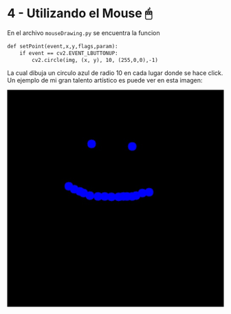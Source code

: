 # 4 - Utilizando el Mouse 🖱

En el archivo `mouseDrawing.py` se encuentra la funcion
```python3
def setPoint(event,x,y,flags,param):
    if event == cv2.EVENT_LBUTTONUP:
        cv2.circle(img, (x, y), 10, (255,0,0),-1)
```

La cual dibuja un circulo azul de radio 10 en cada lugar donde se hace click. Un ejemplo de mi gran talento artístico es puede ver en esta imagen:

![](https://github.com/cjjouanne/OpenCV-Python/blob/main/Ejemplos/04_Mouse/mouseExample.jpg)
